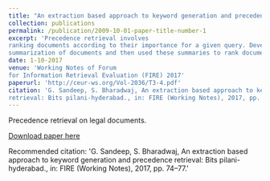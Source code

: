 ```yaml
---
title: "An extraction based approach to keyword generation and precedence retrieval:"
collection: publications
permalink: /publication/2009-10-01-paper-title-number-1
excerpt: 'Precedence retrieval involves
ranking documents according to their importance for a given query. Developed an algorithm to perform keyword-based
summarization of documents and then used these summaries to rank documents.'
date: 1-10-2017
venue: 'Working Notes of Forum
for Information Retrieval Evaluation (FIRE) 2017'
paperurl: 'http://ceur-ws.org/Vol-2036/T3-4.pdf'
citation: 'G. Sandeep, S. Bharadwaj, An extraction based approach to keyword generation and precedence
retrieval: Bits pilani-hyderabad., in: FIRE (Working Notes), 2017, pp. 74–77.'
---
```

Precedence retrieval on legal documents.

[Download paper here](http://ceur-ws.org/Vol-2036/T3-4.pdf)

Recommended citation: 'G. Sandeep, S. Bharadwaj, An extraction based approach to keyword generation and precedence
retrieval: Bits pilani-hyderabad., in: FIRE (Working Notes), 2017, pp. 74–77.'
